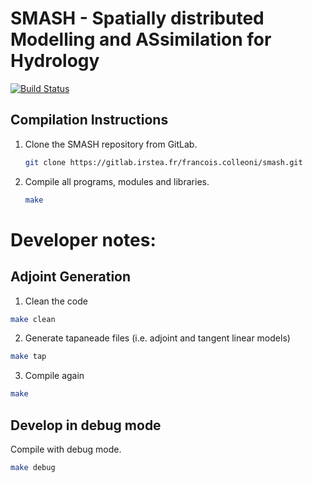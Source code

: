 # SMASH - Spatially distributed Modelling and ASsimilation for Hydrology
[![Build Status](https://img.shields.io/badge/docs-public-brightgreen)](https://gitlab.irstea.fr/francois.colleoni/smash/)

## Compilation Instructions

1.  Clone the SMASH repository from GitLab.
    ```bash
    git clone https://gitlab.irstea.fr/francois.colleoni/smash.git
    ```
2.  Compile all programs, modules and libraries.
    ```bash
    make
    ```
    
# Developer notes:

## Adjoint Generation

1. Clean the code
  ```bash
  make clean
  ```
2. Generate tapaneade files (i.e. adjoint and tangent linear models)
  ```bash 
  make tap
  ```
3. Compile again
  ```bash
  make
  ```
  
## Develop in debug mode

Compile with debug mode.
  ```bash	
  make debug
  ```
